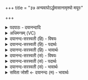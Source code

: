 +++
title = "३७ अन्यवापोऽर्द्धमासानामृश्यो मयूरः"

+++
<details><summary>पदपाठः - दयानन्दादि</summary>

अ॒न्य॒वा॒प इत्य॑न्यऽवा॒पः। अ॒र्द्ध॒मा॒साना॒मित्य॑र्द्धऽमा॒साना॑म्। ऋश्यः॑। म॒यूरः॑। सु॒प॒र्ण इति॑ सुऽप॒र्णः। ते। ग॒न्ध॒र्वाणा॑म्। अ॒पाम्। उ॒द्रः। मा॒सान्। क॒श्यपः॑। रो॒हित्। कु॒ण्डृ॒णाची॑। गो॒लत्ति॑का। ते। अ॒प्स॒रसा॑म्। मृ॒त्यवे॑। अ॒सि॒तः। ३७।
</details>

<details><summary>अधिमन्त्रम् (VC)</summary>

- अर्द्धमासादयो देवताः
- प्रजापतिर्ऋषिः
- भुरिग्जगती
- निषादः
</details>

<details><summary>दयानन्द-सरस्वती (हि) - विषयः</summary>

फिर उसी विषय को अगले मन्त्र में कहा है ॥
</details>

<details><summary>दयानन्द-सरस्वती (हि) - पदार्थः</summary>

पदार्थान्वयभाषाः -  हे मनुष्यो ! तुम को जो (अन्यवापः) कोकिला पक्षी है, वह (अर्द्धमासानाम्) पखवाड़ों के अर्थ जो (ऋश्यः) ऋश्य जाति का मृग (मयूरः) मयूर और (सुपर्णः) अच्छे पंखोंवाला विशेष पक्षी है, (ते) वे (गन्धर्वाणाम्) गानेवालों के और (अपाम्) जलों के अर्थ जो (उद्रः) जलचर गिंगचा है, वह (मासान्) महीनों के अर्थ जो (कश्यपः) कछुआ (रोहित्) विशेष मृग (कुण्डृणाची) कुण्डृणाची नाम की वन में रहनेवाली और (गोलत्तिका) गोलत्तिका नामवाली विशेष पशुजाति है, (ते) वे (अप्सरसाम्) किरण आदि पदार्थों के अर्थ और जो (असितः) काले गुणवाला विशेष पशु है, वह (मृत्यवे) मृत्यु के लिये जानना चाहिये ॥३७ ॥
</details>

<details><summary>दयानन्द-सरस्वती (हि) - भावार्थः</summary>

भावार्थभाषाः -  जो काल आदि गुणवाले पशु-पक्षी हैं, वे उपकारवाले हैं, यह जानना चाहिये ॥३७ ॥
</details>

<details><summary>दयानन्द-सरस्वती (सं) - विषयः</summary>

पुनस्तमेव विषयमाह ॥
</details>

<details><summary>दयानन्द-सरस्वती (सं) - पदार्थः</summary>

पदार्थान्वयभाषाः -  हे मनुष्याः ! युष्माभिर्योऽन्यवापः सोऽर्द्धमासानां य ऋश्यो मयूरः सुपर्णश्च ते गन्धर्वाणामपां च य उद्रः स मासान् ये कश्यपो रोहित् कुण्डृणाची गोलत्तिका च तेऽप्सरसां योऽसितः स मृत्यवे च विज्ञेयाः ॥३७ ॥
</details>

<details><summary>दयानन्द-सरस्वती (सं) - भावार्थः</summary>

भावार्थभाषाः -  ये कालादिगुणाः पशुपक्षिणस्त उपकारिणः सन्तीति वेद्यम् ॥३७ ॥
</details>

<details><summary>सविता जोशी ← दयानन्दः (म) - भावार्थः</summary>

भावार्थभाषाः -  जे काल वगैरेंच्या गुणांचे पशूपक्षी असतात ते उपकार करणारे असतात हे जाणावे.
</details>